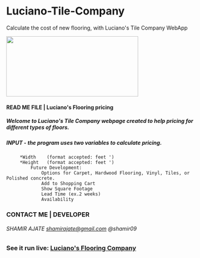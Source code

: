 # Luciano-Tile-Company
Calculate the cost of new flooring, with Luciano's Tile Company WebApp

<div style="display: block; text-align="center";> <img src="http://shamirajate.com/lucianoFlooring/Luciano_Flooring.png" width="350" height="160"></div>

#### READ ME FILE  |  Luciano's Flooring pricing </style>

##### Welcome to Luciano's Tile Company webpage created to help pricing for different types of floors. 

##### INPUT - the program uses two variables to calculate pricing.
		 *Width    (format accepted: feet ')
		 *Height   (format accepted: feet ')
			 Future Development:
				 Options for Carpet, Hardwood Flooring, Vinyl, Tiles, or Polished concrete.
				 Add to Shopping Cart
				 Show Square Footage
				 Lead Time (ex.2 weeks)
				 Availability


### CONTACT ME    |     DEVELOPER

###### SHAMIR AJATE     shamirajate@gmail.com @shamir09

### See it run live:         [Luciano's Flooring Company](http://www.shamirajate.com/lucianoFlooring/index.html)
